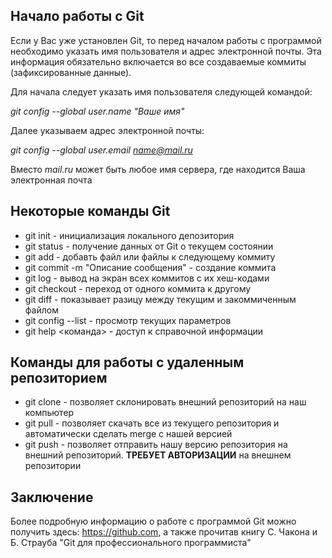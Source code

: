## Начало работы с Git

Если у Вас уже установлен Git, то перед началом работы с программой необходимо указать имя пользователя и адрес электронной почты. Эта информация обязательно включается во все создаваемые коммиты (зафиксированные данные).

Для начала следует указать имя пользователя следующей командой:

*git config --global user.name "Ваше имя"*

Далее указываем адрес электронной почты:

*git config --global user.email name@mail.ru*

Вместо *mail.ru* может быть любое имя сервера, где находится Ваша электронная почта

## Некоторые команды Git

* git init - инициализация локального депозитория
* git status - получение данных от Git о текущем состоянии
* git add - добавть файл или файлы к следующему коммиту
* git commit -m "Описание сообщения" - создание коммита
* git log - вывод на экран всех коммитов с их хеш-кодами
* git checkout - переход от одного коммита к другому
* git diff - показывает разицу между текущим и закоммиченным файлом
* git config --list - просмотр текущих параметров
* git help <команда> - доступ к справочной информации

## Команды для работы с удаленным репозиторием

* git clone - позволяет склонировать внешний репозиторий на наш компьютер
* git pull - позволяет скачать все из текущего репозитория и автоматически сделать merge с нашей версией
* git push - позволяет отправить нашу версию репозитория на внешний репозиторий. **ТРЕБУЕТ АВТОРИЗАЦИИ** на внешнем репозитории

## Заключение

Более подробную информацию о работе с программой Git можно получить здесь: https://github.com, а также прочитав книгу С. Чакона и Б. Страуба "Git для профессионального программиста"
